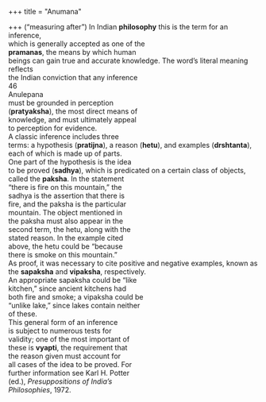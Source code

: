 +++
title = "Anumana"

+++
(“measuring after”) In Indian **philosophy** this is the term for an inference,  
which is generally accepted as one of the  
**pramanas**, the means by which human  
beings can gain true and accurate knowledge. The word’s literal meaning reflects  
the Indian conviction that any inference  
46  
Anulepana  
must be grounded in perception  
(**pratyaksha**), the most direct means of  
knowledge, and must ultimately appeal  
to perception for evidence.  
A classic inference includes three  
terms: a hypothesis (**pratijna**), a reason (**hetu**), and examples (**drshtanta**),  
each of which is made up of parts.  
One part of the hypothesis is the idea  
to be proved (**sadhya**), which is predicated on a certain class of objects,  
called the **paksha**. In the statement  
“there is fire on this mountain,” the  
sadhya is the assertion that there is  
fire, and the paksha is the particular  
mountain. The object mentioned in  
the paksha must also appear in the  
second term, the hetu, along with the  
stated reason. In the example cited  
above, the hetu could be “because  
there is smoke on this mountain.”  
As proof, it was necessary to cite positive and negative examples, known as  
the **sapaksha** and **vipaksha**, respectively.  
An appropriate sapaksha could be “like  
kitchen,” since ancient kitchens had  
both fire and smoke; a vipaksha could be  
“unlike lake,” since lakes contain neither  
of these.  
This general form of an inference  
is subject to numerous tests for  
validity; one of the most important of  
these is **vyapti**, the requirement that  
the reason given must account for  
all cases of the idea to be proved. For  
further information see Karl H. Potter  
(ed.), *Presuppositions of India’s*  
*Philosophies*, 1972.